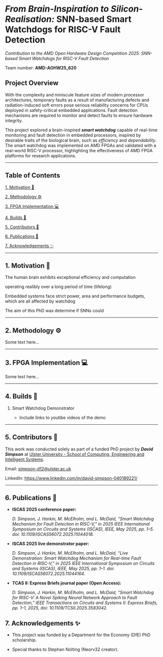 # *From Brain-Inspiration to Silicon-Realisation:* SNN-based Smart Watchdogs for RISC-V Fault Detection

*Contribution to the AMD Open Hardware Design Competition 2025: SNN-based Smart Watchdogs for RISC-V Fault Detection*

Team number: **AMD-AOHW25_620**

## Project Overview

With the complexity and miniscule feature sizes of modern processor architectures, temporary faults as a result of manufacturing defects and radiation-induced soft errors pose serious reliability concerns for CPUs deployed in safety-critical embedded applications. Fault detection mechanisms are required to monitor and detect faults to ensure hardware integrity. 

This project explored a brain-inspired ***smart watchdog*** capable of real-time monitoring and fault detection in embedded processors, inspired by desirable traits of the biological brain, such as *efficiency* and *dependability*. The smart watchdog was implemented on AMD FPGAs and validated with a real-world RISC-V processor, highlighting the effectiveness of AMD FPGA platforms for research applications.

---

## Table of Contents

[1. Motivation 🧠](#1-motivation-)

[2. Methodology ⚙️](#2-methodology-)

[3. FPGA Implementation 💻](#3-fpga-implementation-)

[4. Builds 🚀](#4-builds-)

[5. Contributors 🤝](#5-contributors-)

[6. Publications 📃](#6-publications-)

[7. Acknowledgements ✨](#7-acknowledgements-)

---

## 1. Motivation 🧠

The human brain exhibits exceptional efficiency and computation 

operating realibly over a long period of time (lifelong)

Embedded systems face strict power, area and performance budgets, which are all affected by watchdog

The aim of this PhD was determine if SNNs could 

---

## 2. Methodology ⚙️

Some text here...

---

## 3. FPGA Implementation 💻

Some text here...

---

## 4. Builds 🚀

1. Smart Watchdog Demonstrator

   - Include links to youtibe videos of the demo

---

## 5. Contributors 🤝

This work was conducted solely as part of a funded PhD project by ***David Simpson*** at [Ulster University - School of Computing, Engineering and Intelligent Systems](https://www.ulster.ac.uk/faculties/computing-engineering-and-the-built-environment/computing-engineering-intelligent-systems).

Email: simpson-d12@ulster.ac.uk 

LinkedIn: https://www.linkedin.com/in/david-simpson-040189221/

---

## 6. Publications 📃

- **ISCAS 2025 conference paper:**

    *D. Simpson, J. Harkin, M. McElholm, and L. McDaid, “Smart Watchdog Mechanism for Fault Detection in RISC-V,” in 2025 IEEE International Symposium on Circuits and Systems (ISCAS), IEEE, May 2025, pp. 1–5. doi: 10.1109/ISCAS56072.2025.11044018.*

- **ISCAS 2025 live demonstrator paper:**

    *D. Simpson, J. Harkin, M. McElholm, and L. McDaid, “Live Demonstration: Smart Watchdog Mechanism for Real-time Fault Detection in RISC-V,” in 2025 IEEE International Symposium on Circuits and Systems (ISCAS), IEEE, May 2025, pp. 1–1. doi: 10.1109/ISCAS56072.2025.11044164.*

- **TCAS II: Express Briefs journal paper (Open Access):**

    *D. Simpson, J. Harkin, M. McElholm, and L. McDaid, “Smart Watchdog for RISC-V: A Novel Spiking Neural Network Approach to Fault Detection,” IEEE Transactions on Circuits and Systems II: Express Briefs, pp. 1–1, 2025, doi: 10.1109/TCSII.2025.3583042.*

## 7. Acknowledgements ✨

- This project was funded by a Department for the Economy (DfE) PhD scholarship.

- Special thanks to Stephan Nolting (Neorv32 creator).
